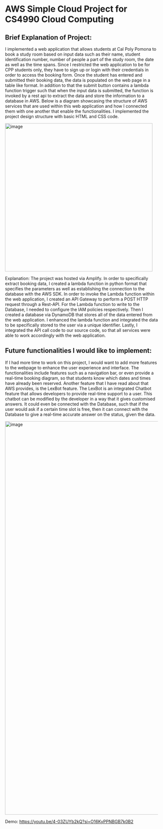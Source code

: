 # AWS Simple Cloud Project for CS4990 Cloud Computing
## Brief Explanation of Project:

I implemented a web application that allows students at Cal Poly Pomona to book a study room based on input data such as their name, student identification number, number of people a part of the study room, the date as well as the time spans. Since I restricted the web application to be for CPP students only, they have to sign up or login with their credentials in order to access the booking form. Once the student has entered and submitted their booking data, the data is populated on the web page in a table like format. In addition to that the submit button contains a lambda function trigger such that when the input data is submitted, the function is invoked by a rest api to extract the data and store the information to a database in AWS. Below is a diagram showcasing the structure of AWS services that are used within this web application and how I connected them with one another that enable the functionalities. I implemented the project design structure with basic HTML and CSS code. 

<img width="486" alt="image" src="https://github.com/AnnaSoHock/AWS_SimpleCloudProject/assets/81744048/225da387-5ae8-4982-aea2-ed5aca6e18de">

Explanation: The project was hosted via Amplify. In order to specifically extract booking data, I created a lambda function in python format that specifies the parameters as well as establishing the connection to the database with the AWS SDK. In order to invoke the Lambda function within the web application, I created an API Gateway to perform a POST HTTP request through a Rest-API. For the Lambda function to write to the Database, I needed to configure the IAM policies respectively. Then I created a database via DynamoDB that stores all of the data entered from the web application. I enhanced the lambda function and integrated the data to be specifically stored to the user via a unique identifier. Lastly, I integrated the API call code to our source code, so that all services were able to work accordingly with the web application.

## Future functionalities I would like to implement: 
If I had more time to work on this project, I would want to add more features to the webpage to enhance the user experience and interface. The functionalities include features such as a navigation bar, or even provide a real-time booking diagram, so that students know which dates and times have already been reserved. Another feature that I have read about that AWS provides, is the LexBot feature. The LexBot is an integrated Chatbot feature that allows developers to provide real-time support to a user. This chatbot can be modified by the developer in a way that it gives customised answers. It could even be connected with the Database, such that if the user would ask if a certain time slot is free, then it can connect with the Database to give a real-time accurate answer on the status, given the data.

<img width="1290" alt="image" src="https://github.com/AnnaSoHock/AWS_SimpleCloudProject/assets/81744048/53a4b1ab-10f2-498a-8b3f-3959019b81de">

Demo: https://youtu.be/4-03ZUYb2kQ?si=O16KyPPNBGB7k0B2
